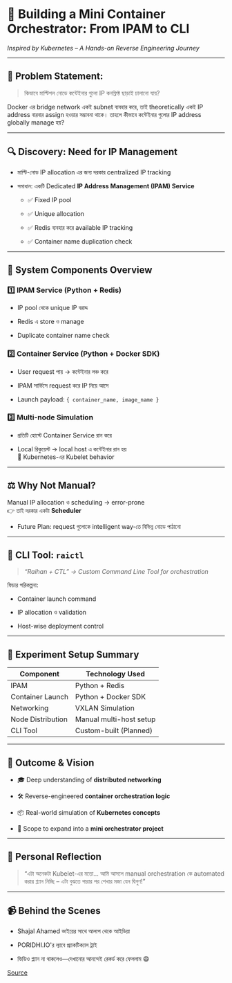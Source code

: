 # 🚀 Building a Mini Container Orchestrator: From IPAM to CLI

_Inspired by Kubernetes – A Hands-on Reverse Engineering Journey_

---

## 🧩 Problem Statement:

> কিভাবে মাল্টিপল নোডে কন্টেইনার গুলো IP কনফ্লিক্ট ছাড়াই চালানো যায়?

Docker এর bridge network একই subnet ব্যবহার করে, তাই theoretically একই IP address বারবার assign হওয়ার সম্ভাবনা থাকে। তাহলে কীভাবে কন্টেইনার গুলোর IP address globally manage হয়?

---

## 🔍 Discovery: Need for IP Management

- মাল্টি-নোড IP allocation এর জন্য দরকার centralized IP tracking
    
- সমাধান: একটি Dedicated **IP Address Management (IPAM) Service**
    
    - ✅ Fixed IP pool
        
    - ✅ Unique allocation
        
    - ✅ Redis ব্যবহার করে available IP tracking
        
    - ✅ Container name duplication check
        

---

## 🧠 System Components Overview

### 1️⃣ IPAM Service (Python + Redis)

- IP pool থেকে unique IP বরাদ্দ
    
- Redis এ store ও manage
    
- Duplicate container name check
    

### 2️⃣ Container Service (Python + Docker SDK)

- User request পায় → কন্টেইনার লঞ্চ করে
    
- IPAM সার্ভিসে request করে IP নিয়ে আসে
    
- Launch payload: `{ container_name, image_name }`
    

### 3️⃣ Multi-node Simulation

- প্রতিটি হোস্টে Container Service রান করে
    
- Local রিকুয়েস্ট → local host এ কন্টেইনার রান হয়  
    🟰 Kubernetes-এর Kubelet behavior
    

---

## ⚖️ Why Not Manual?

Manual IP allocation ও scheduling → error-prone  
👉 তাই দরকার একটা **Scheduler**

- Future Plan: request গুলোকে intelligent way-তে বিভিন্ন নোডে পাঠানো
    

---

## 🔧 CLI Tool: `raictl`

> _“Raihan + CTL” → Custom Command Line Tool for orchestration_

ফিচার পরিকল্পনা:

- Container launch command
    
- IP allocation ও validation
    
- Host-wise deployment control
    

---

## 🧪 Experiment Setup Summary

|Component|Technology Used|
|---|---|
|IPAM|Python + Redis|
|Container Launch|Python + Docker SDK|
|Networking|VXLAN Simulation|
|Node Distribution|Manual multi-host setup|
|CLI Tool|Custom-built (Planned)|

---

## 🎯 Outcome & Vision

- 🎓 Deep understanding of **distributed networking**
    
- 🛠️ Reverse-engineered **container orchestration logic**
    
- 📦 Real-world simulation of **Kubernetes concepts**
    
- 🚀 Scope to expand into a **mini orchestrator project**
    

---

## 💬 Personal Reflection

> “এটা অনেকটা Kubelet-এর মতো… আমি আসলে manual orchestration কে automated করার প্ল্যান নিচ্ছি – এটা বুঝতে পারার পর শেখার মজা যেন দ্বিগুণ!”

---

## 📹 Behind the Scenes

- Shajal Ahamed ভাইয়ের সাথে আলাপ থেকে আইডিয়া
    
- PORIDHI.IO'র ল্যাবে প্র্যাকটিক্যাল ট্রাই
    
- ভিডিও প্ল্যান না থাকলেও—দেখানোর আনন্দেই রেকর্ড করে ফেললাম 😄


[Source](https://www.linkedin.com/posts/raihan009_docker-automation-devops-activity-7331704621914034176-thn-/?utm_source=social_share_send&utm_medium=android_app&rcm=ACoAAFJCXfcBIcZmlLG5hIrKQjJ7iQQ2Sm6gFI4&utm_campaign=whatsapp)
